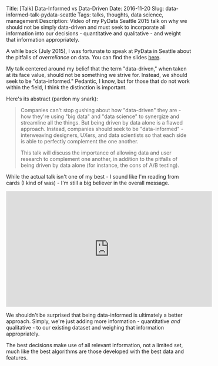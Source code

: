 Title: [Talk] Data-Informed vs Data-Driven
Date: 2016-11-20
Slug: data-informed-talk-pydata-seattle
Tags: talks, thoughts, data science, management
Description: Video of my PyData Seattle 2015 talk on why we should not be simply data-driven and must seek to incorporate all information into our decisions - quantitative and qualitative - and weight that information appropriately.

A while back (July 2015), I was fortunate to speak at PyData in Seattle about the pitfalls of _overreliance_ on data. You can find the slides [here](https://github.com/gjreda/pydata2015sea/blob/4a846a7d069601cc5f886e53863a17d7fd68f2a8/data-informed-vs-data-driven-with-notes.pdf).

My talk centered around my belief that the term "data-driven," when taken at its face value, should not be something we strive for. Instead, we should seek to be "data-informed." Pedantic, I know, but for those that do not work within the field, I think the distinction is important.

Here's its abstract (pardon my snark):

> Companies can't stop gushing about how "data-driven" they are - how they're using "big data" and "data science" to synergize and streamline all the things. But being driven by data alone is a flawed approach. Instead, companies should seek to be "data-informed" - interweaving designers, UXers, and data scientists so that each side is able to perfectly complement the one another.
>
> This talk will discuss the importance of allowing data and user research to complement one another, in addition to the pitfalls of being driven by data alone (for instance, the cons of A/B testing).

While the actual talk isn't one of my best - I sound like I'm reading from cards (I kind of was) - I'm still a big believer in the overall message.

<center>
<iframe width="560" height="315" src="https://www.youtube.com/embed/yHo3B3BbppM" frameborder="0" allowfullscreen></iframe>
</center>

We shouldn't be surprised that being data-informed is ultimately a better approach. Simply, we're just adding more information - quantitative _and_ qualitative - to our existing dataset and weighing that information appropriately.

The best decisions make use of all relevant information, not a limited set, much like the best algorithms are those developed with the best data and features.
